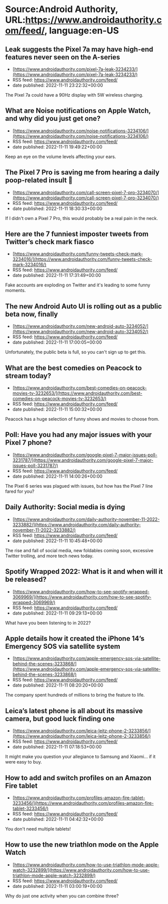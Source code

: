 # Source:Android Authority, URL:https://www.androidauthority.com/feed/, language:en-US

## Leak suggests the Pixel 7a may have high-end features never seen on the A-series
 - [https://www.androidauthority.com/pixel-7a-leak-3234233/](https://www.androidauthority.com/pixel-7a-leak-3234233/)
 - RSS feed: https://www.androidauthority.com/feed/
 - date published: 2022-11-11 23:22:32+00:00

The Pixel 7a could have a 90Hz display with 5W wireless charging.

## What are Noise notifications on Apple Watch, and why did you just get one?
 - [https://www.androidauthority.com/noise-notifications-3234106/](https://www.androidauthority.com/noise-notifications-3234106/)
 - RSS feed: https://www.androidauthority.com/feed/
 - date published: 2022-11-11 19:49:22+00:00

Keep an eye on the volume levels affecting your ears.

## The Pixel 7 Pro is saving me from hearing a daily poop-related insult 🤷
 - [https://www.androidauthority.com/call-screen-pixel-7-pro-3234070/](https://www.androidauthority.com/call-screen-pixel-7-pro-3234070/)
 - RSS feed: https://www.androidauthority.com/feed/
 - date published: 2022-11-11 18:30:33+00:00

If I didn't own a Pixel 7 Pro, this would probably be a real pain in the neck.

## Here are the 7 funniest imposter tweets from Twitter’s check mark fiasco
 - [https://www.androidauthority.com/funny-tweets-check-mark-3234016/](https://www.androidauthority.com/funny-tweets-check-mark-3234016/)
 - RSS feed: https://www.androidauthority.com/feed/
 - date published: 2022-11-11 17:31:49+00:00

Fake accounts are exploding on Twitter and it's leading to some funny moments.

## The new Android Auto UI is rolling out as a public beta now, finally
 - [https://www.androidauthority.com/new-android-auto-3234052/](https://www.androidauthority.com/new-android-auto-3234052/)
 - RSS feed: https://www.androidauthority.com/feed/
 - date published: 2022-11-11 17:00:05+00:00

Unfortunately, the public beta is full, so you can't sign up to get this.

## What are the best comedies on Peacock to stream today?
 - [https://www.androidauthority.com/best-comedies-on-peacock-movies-tv-3232653/](https://www.androidauthority.com/best-comedies-on-peacock-movies-tv-3232653/)
 - RSS feed: https://www.androidauthority.com/feed/
 - date published: 2022-11-11 15:00:32+00:00

Peacock has a huge selection of funny shows and movies to choose from.

## Poll: Have you had any major issues with your Pixel 7 phone?
 - [https://www.androidauthority.com/google-pixel-7-major-issues-poll-3231787/](https://www.androidauthority.com/google-pixel-7-major-issues-poll-3231787/)
 - RSS feed: https://www.androidauthority.com/feed/
 - date published: 2022-11-11 14:00:26+00:00

The Pixel 6 series was plagued with issues, but how has the Pixel 7 line fared for you?

## Daily Authority: Social media is dying
 - [https://www.androidauthority.com/daily-authority-november-11-2022-3233882/](https://www.androidauthority.com/daily-authority-november-11-2022-3233882/)
 - RSS feed: https://www.androidauthority.com/feed/
 - date published: 2022-11-11 10:45:48+00:00

The rise and fall of social media, new foldables coming soon, excessive Twitter trolling, and more tech news today.

## Spotify Wrapped 2022: What is it and when will it be released?
 - [https://www.androidauthority.com/how-to-see-spotify-wrapped-3069969/](https://www.androidauthority.com/how-to-see-spotify-wrapped-3069969/)
 - RSS feed: https://www.androidauthority.com/feed/
 - date published: 2022-11-11 09:29:13+00:00

What have you been listening to in 2022?

## Apple details how it created the iPhone 14’s Emergency SOS via satellite system
 - [https://www.androidauthority.com/apple-emergency-sos-via-satellite-behind-the-scenes-3233868/](https://www.androidauthority.com/apple-emergency-sos-via-satellite-behind-the-scenes-3233868/)
 - RSS feed: https://www.androidauthority.com/feed/
 - date published: 2022-11-11 08:20:20+00:00

The company spent hundreds of millions to bring the feature to life.

## Leica’s latest phone is all about its massive camera, but good luck finding one
 - [https://www.androidauthority.com/leica-leitz-phone-2-3233856/](https://www.androidauthority.com/leica-leitz-phone-2-3233856/)
 - RSS feed: https://www.androidauthority.com/feed/
 - date published: 2022-11-11 07:18:53+00:00

It might make you question your allegiance to Samsung and Xiaomi... if it were easy to buy.

## How to add and switch profiles on an Amazon Fire tablet
 - [https://www.androidauthority.com/profiles-amazon-fire-tablet-3233456/](https://www.androidauthority.com/profiles-amazon-fire-tablet-3233456/)
 - RSS feed: https://www.androidauthority.com/feed/
 - date published: 2022-11-11 04:42:32+00:00

You don't need multiple tablets!

## How to use the new triathlon mode on the Apple Watch
 - [https://www.androidauthority.com/how-to-use-triathlon-mode-apple-watch-3232899/](https://www.androidauthority.com/how-to-use-triathlon-mode-apple-watch-3232899/)
 - RSS feed: https://www.androidauthority.com/feed/
 - date published: 2022-11-11 03:00:19+00:00

Why do just one activity when you can combine three?

